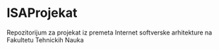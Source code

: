 # ISAProjekat
Repozitorijum za projekat iz premeta Internet softverske arhitekture na Fakultetu Tehnickih Nauka
